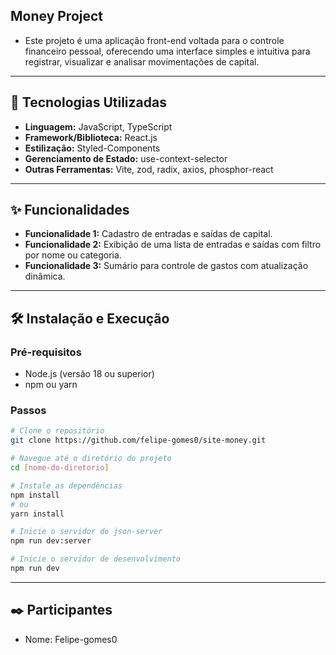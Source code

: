 ## Money Project

- Este projeto é uma aplicação front-end voltada para o controle financeiro pessoal, oferecendo uma interface simples e intuitiva para registrar, visualizar e analisar movimentações de capital.
---

## 🚀 Tecnologias Utilizadas
- **Linguagem:** JavaScript, TypeScript
- **Framework/Biblioteca:** React.js
- **Estilização:** Styled-Components
- **Gerenciamento de Estado:**  use-context-selector
- **Outras Ferramentas:** Vite, zod, radix, axios, phosphor-react
---

## ✨ Funcionalidades
- **Funcionalidade 1:** Cadastro de entradas e saídas de capital.
- **Funcionalidade 2:** Exibição de uma lista de entradas e saídas com filtro por nome ou categoria.
- **Funcionalidade 3:** Sumário para controle de gastos com atualização dinâmica.

---

## 🛠️ Instalação e Execução
### Pré-requisitos
- Node.js (versão 18 ou superior)
- npm ou yarn

### Passos
```bash
# Clone o repositório
git clone https://github.com/felipe-gomes0/site-money.git

# Navegue até o diretório do projeto
cd [nome-do-diretorio]

# Instale as dependências
npm install
# ou
yarn install

# Inicie o servidor do json-server
npm run dev:server

# Inicie o servidor de desenvolvimento
npm run dev
```
---

## ✒️ Participantes
- Nome: Felipe-gomes0

